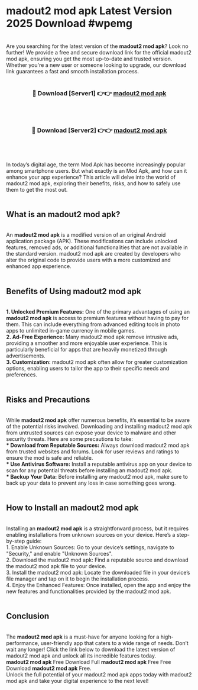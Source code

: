 # madout2 mod apk Latest Version 2025 Download #wpemg<br>
<br>
Are you searching for the latest version of the <strong>madout2 mod apk</strong>? Look no further! We provide a free and secure download link for the official madout2 mod apk, ensuring you get the most up-to-date and trusted version. Whether you're a new user or someone looking to upgrade, our download link guarantees a fast and smooth installation process.
<br>
<br>
<div align="center">
<h3>🔴 Download [Server1] 👉👉 <a href="https://modyolo.store/madout2_mod_apk">madout2 mod apk</a></h3><br>
<br>
<h3>🔴 Download [Server2] 👉👉 <a href="https://modyolo.store/=madout2_mod_apk">madout2 mod apk</a></h3><br>
</div>
<br>
<br>
In today’s digital age, the term Mod Apk has become increasingly popular among smartphone users. But what exactly is an Mod Apk, and how can it enhance your app experience? This article will delve into the world of madout2 mod apk, exploring their benefits, risks, and how to safely use them to get the most out.
<br>
<br>
<h2>What is an madout2 mod apk?</h2>
<br>
An <strong>madout2 mod apk</strong> is a modified version of an original Android application package (APK). These modifications can include unlocked features, removed ads, or additional functionalities that are not available in the standard version. madout2 mod apk are created by developers who alter the original code to provide users with a more customized and enhanced app experience.
<br>
<br>
<h2>Benefits of Using madout2 mod apk</h2>
<br>
<strong> 1. Unlocked Premium Features:</strong> One of the primary advantages of using an <strong>madout2 mod apk</strong> is access to premium features without having to pay for them. This can include everything from advanced editing tools in photo apps to unlimited in-game currency in mobile games.
<br>
<strong> 2. Ad-Free Experience:</strong> Many madout2 mod apk remove intrusive ads, providing a smoother and more enjoyable user experience. This is particularly beneficial for apps that are heavily monetized through advertisements.
<br>
<strong> 3. Customization:</strong> madout2 mod apk often allow for greater customization options, enabling users to tailor the app to their specific needs and preferences.
<br>
<br>
<h2>Risks and Precautions</h2>
<br>
While <strong>madout2 mod apk</strong> offer numerous benefits, it’s essential to be aware of the potential risks involved. Downloading and installing madout2 mod apk from untrusted sources can expose your device to malware and other security threats. Here are some precautions to take:
<br>
<strong> * Download from Reputable Sources:</strong> Always download madout2 mod apk from trusted websites and forums. Look for user reviews and ratings to ensure the mod is safe and reliable.
<br>
<strong> * Use Antivirus Software:</strong> Install a reputable antivirus app on your device to scan for any potential threats before installing an madout2 mod apk.
<br>
<strong> * Backup Your Data:</strong> Before installing any madout2 mod apk, make sure to back up your data to prevent any loss in case something goes wrong.
<br>
<br>
<h2>How to Install an madout2 mod apk</h2>
<br>
Installing an <strong>madout2 mod apk</strong> is a straightforward process, but it requires enabling installations from unknown sources on your device. Here’s a step-by-step guide:
<br>
 1. Enable Unknown Sources: Go to your device’s settings, navigate to "Security," and enable "Unknown Sources".
<br>
 2. Download the madout2 mod apk: Find a reputable source and download the madout2 mod apk file to your device.
<br>
 3. Install the madout2 mod apk: Locate the downloaded file in your device’s file manager and tap on it to begin the installation process.
<br>
 4. Enjoy the Enhanced Features: Once installed, open the app and enjoy the new features and functionalities provided by the madout2 mod apk.
<br>
<br>
<h2><strong>Conclusion</strong></h2>
<br>
The <strong>madout2 mod apk</strong> is a must-have for anyone looking for a high-performance, user-friendly app that caters to a wide range of needs. Don’t wait any longer! Click the link below to download the latest version of madout2 mod apk and unlock all its incredible features today.
<br>
<strong>madout2 mod apk</strong> Free Download Full <strong>madout2 mod apk</strong> Free Free Download <strong>madout2 mod apk</strong> Free.
<br>
Unlock the full potential of your madout2 mod apk apps today with madout2 mod apk and take your digital experience to the next level!

